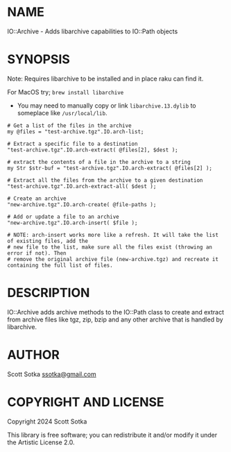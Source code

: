 NAME
====

IO::Archive - Adds libarchive capabilities to IO::Path objects

SYNOPSIS
========

Note: Requires libarchive to be installed and in place raku can find it. 

For MacOS try;
```brew install libarchive```
* You may need to manually copy or link `libarchive.13.dylib` to someplace like `/usr/local/lib`.

```
# Get a list of the files in the archive
my @files = "test-archive.tgz".IO.arch-list;

# Extract a specific file to a destination
"test-archive.tgz".IO.arch-extract( @files[2], $dest );

# extract the contents of a file in the archive to a string
my Str $str-buf = "test-archive.tgz".IO.arch-extract( @files[2] );

# Extract all the files from the archive to a given destination
"test-archive.tgz".IO.arch-extract-all( $dest );

# Create an archive 
"new-archive.tgz".IO.arch-create( @file-paths );

# Add or update a file to an archive
"new-archive.tgz".IO.arch-insert( $file ); 

# NOTE: arch-insert works more like a refresh. It will take the list of existing files, add the 
# new file to the list, make sure all the files exist (throwing an error if not). Then
# remove the original archive file (new-archive.tgz) and recreate it containing the full list of files.
```


DESCRIPTION
===========

IO::Archive adds archive methods to the IO::Path class to create and extract from
archive files like tgz, zip, bzip and any other archive that is handled by libarchive.

AUTHOR
======

Scott Sotka <ssotka@gmail.com>

COPYRIGHT AND LICENSE
=====================

Copyright 2024 Scott Sotka

This library is free software; you can redistribute it and/or modify it under the Artistic License 2.0.
